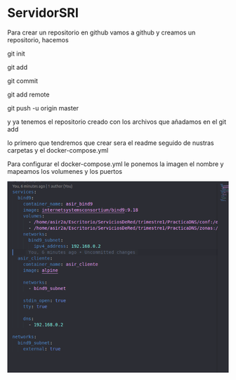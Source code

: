 # ServidorSRI
Para crear un repositorio en github vamos a github y creamos un repositorio, hacemos 

git init

git add 

git commit

git add remote

git push -u origin master

y ya tenemos el repositorio creado con los archivos que añadamos en el git add

lo primero que tendremos que crear sera el readme seguido de nustras carpetas y el docker-compose.yml 

Para configurar el docker-compose.yml le ponemos la imagen el nombre y mapeamos los volumenes y los puertos 

![./imagenes/docker-compose.yml](https://raw.githubusercontent.com/samuelsanjuan/Bind9Practica/master/dockercompose.png)